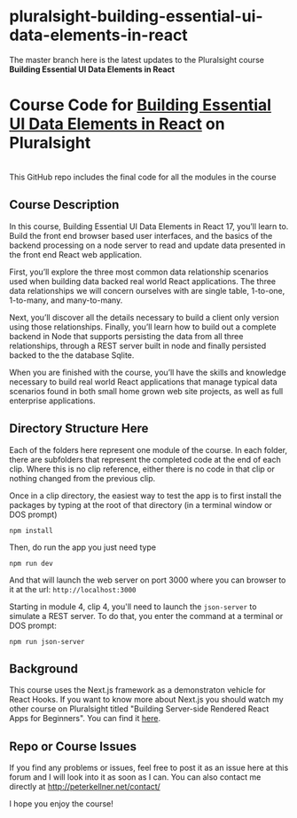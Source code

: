# pluralsight-building-essential-ui-data-elements-in-react

The master branch here is the latest updates to the Pluralsight course <b>Building Essential UI Data Elements in React</b>


# Course Code for [Building Essential UI Data Elements in React](https://app.pluralsight.com/library/courses/react-17-building-essential-ui-data-elements) on Pluralsight

<br/>
This GitHub repo includes the final code for all the modules in the course 

## Course Description

In this course, Building Essential UI Data Elements in React 17, you’ll learn to. Build the front end browser based user interfaces, and the basics of the backend processing on a node server to read and update data presented in the front end React web application.

First, you’ll explore the three most common data relationship scenarios used when building data backed real world React applications.  The three data relationships we will concern ourselves with are single table, 1-to-one, 1-to-many, and many-to-many.

Next, you’ll discover all the details necessary to build a client only version using those relationships.  Finally, you’ll learn how to build out a complete backend in Node that supports persisting the data from all three relationships, through a REST server built in node and finally persisted backed to the the database Sqlite.

When you are finished with the course, you’ll have the skills and knowledge necessary to build real world React applications that manage typical data scenarios found in both small home grown web site projects, as well as full enterprise applications.


## Directory Structure Here

Each of the folders here represent one module of the course.  In each folder, there are subfolders that represent the completed code at the end of each clip. Where this is no clip reference, either there is no code in that clip or nothing changed from the previous clip.

Once in a clip directory, the easiest way to test the app is to first install the packages by typing at the root of that directory (in a terminal window or DOS prompt)

`npm install`

Then, do run the app you just need type

`npm run dev`

And that will launch the web server on port 3000 where you can browser to it at the url: `http://localhost:3000`

Starting in module 4, clip 4,  you'll need to launch the `json-server` to simulate a REST server.  To do that, you enter the command at a terminal or DOS prompt:

`npm run json-server`

## Background

This course uses the Next.js framework as a demonstraton vehicle for React Hooks. If you want to know more about Next.js you should watch my other course on Pluralsight titled "Building Server-side Rendered React Apps for Beginners". You can find it [here](https://www.pluralsight.com/courses/building-server-side-rendered-react-apps-beginners). 

## Repo or Course Issues

If you find any problems or issues, feel free to post it as an issue here at this forum and I will look into it as soon as I can. You can also contact me directly at http://peterkellner.net/contact/ 

I hope you enjoy the course!











